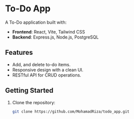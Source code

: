 # To-Do App

A To-Do application built with:
- **Frontend**: React, Vite, Tailwind CSS
- **Backend**: Express.js, Node.js, PostgreSQL

## Features
- Add, and delete to-do items.
- Responsive design with a clean UI.
- RESTful API for CRUD operations.

## Getting Started
1. Clone the repository:
   ```bash
   git clone https://github.com/MohamadRiza/todo_app.git
